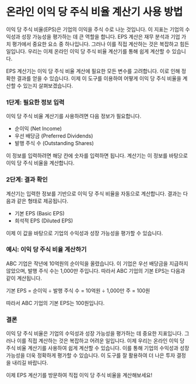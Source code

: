 온라인 이익 당 주식 비율 계산기 사용 방법
========================

이익 당 주식 비율(EPS)은 기업의 이익을 주식 수로 나눈 것입니다. 이 지표는 기업의 수익성과 성장 가능성을 평가하는 데 큰 역할을 합니다. EPS 계산은 재무 분석과 기업 가치 평가에서 중요한 요소 중 하나입니다. 그러나 이를 직접 계산하는 것은 복잡하고 힘든 일입니다. 우리는 이제 온라인 이익 당 주식 비율 계산기를 통해 쉽게 계산할 수 있습니다.

EPS 계산기는 이익 당 주식 비율 계산에 필요한 모든 변수를 고려합니다. 이로 인해 정확한 결과를 얻을 수 있습니다. 이제 이 도구를 이용하여 어떻게 이익 당 주식 비율을 계산할 수 있는지 살펴보겠습니다.

### 1단계: 필요한 정보 입력

이익 당 주식 비율 계산기를 사용하려면 다음 정보가 필요합니다.

- 순이익 (Net Income)
- 우선 배당금 (Preferred Dividends)
- 발행 주식 수 (Outstanding Shares)

이 정보를 입력하려면 해당 칸에 숫자를 입력하면 됩니다. 계산기는 이 정보를 바탕으로 이익 당 주식 비율을 계산합니다.

### 2단계: 결과 확인

계산기는 입력한 정보를 기반으로 이익 당 주식 비율을 자동으로 계산합니다. 결과는 다음과 같은 형태로 제공됩니다.

- 기본 EPS (Basic EPS)
- 희석적 EPS (Diluted EPS)

이제 이 값을 바탕으로 기업의 수익성과 성장 가능성을 평가할 수 있습니다.

### 예시: 이익 당 주식 비율 계산하기

ABC 기업은 작년에 10억원의 순이익을 올렸습니다. 이 기업은 우선 배당금을 지급하지 않았으며, 발행 주식 수는 1,000만 주입니다. 따라서 ABC 기업의 기본 EPS는 다음과 같이 계산됩니다.

기본 EPS = 순이익 ÷ 발행 주식 수 = 10억원 ÷ 1,000만 주 = 100원

따라서 ABC 기업의 기본 EPS는 100원입니다.

### 결론

이익 당 주식 비율은 기업의 수익성과 성장 가능성을 평가하는 데 중요한 지표입니다. 그러나 이를 직접 계산하는 것은 복잡하고 어려운 일입니다. 이제 우리는 온라인 이익 당 주식 비율 계산기를 사용하여 쉽게 계산할 수 있습니다. 이를 통해 기업의 수익성과 성장 가능성을 더욱 정확하게 평가할 수 있습니다. 이 도구를 잘 활용하여 더 나은 투자 결정을 내리길 바랍니다.

이제 EPS 계산기를 방문하여 직접 이익 당 주식 비율을 계산해보세요!